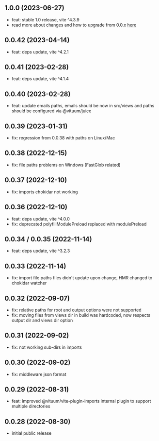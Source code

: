 ## 1.0.0 (2023-06-27)
* feat: stable 1.0 release, vite ^4.3.9
* read more about changes and how to upgrade from 0.0.x [here](https://vituum.dev/guide/migrating-1.0.html)

## 0.0.42 (2023-04-14)
* feat: deps update, vite ^4.2.1

## 0.0.41 (2023-02-28)
* feat: deps update, vite ^4.1.4
 
## 0.0.40 (2023-02-28)
* feat: update emails paths, emails should be now in src/views and paths should be configured via @vituum/juice

## 0.0.39 (2023-01-31)
* fix: regression from 0.0.38 with paths on Linux/Mac

## 0.0.38 (2022-12-15)
* fix: file paths problems on Windows (FastGlob related)

## 0.0.37 (2022-12-10)
* fix: imports chokidar not working

## 0.0.36 (2022-12-10)
* feat: deps update, vite ^4.0.0
* fix: deprecated polyfillModulePreload replaced with modulePreload

## 0.0.34 / 0.0.35 (2022-11-14)
* feat: deps update, vite ^3.2.3

## 0.0.33 (2022-11-14)
* fix: import file paths files didn't update upon change, HMR changed to chokidar watcher

## 0.0.32 (2022-09-07)
* fix: relative paths for root and output options were not supported
* fix: moving files from views dir in build was hardcoded, now respects output dir and views dir option

## 0.0.31 (2022-09-02)
* fix: not working sub-dirs in imports

## 0.0.30 (2022-09-02)
* fix: middleware json format

## 0.0.29 (2022-08-31)
* feat: improved @vituum/vite-plugin-imports internal plugin to support multiple directories

## 0.0.28 (2022-08-30)
* initial public release

